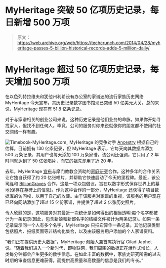 # MyHeritage 突破 50 亿项历史记录，每日新增 500 万项

> 原文：<https://web.archive.org/web/https://techcrunch.com/2014/04/28/myheritage-passes-5-billion-historical-records-adds-5-million-daily/>

# MyHeritage 超过 50 亿项历史记录，每天增加 500 万项

在以色列特拉维夫和犹他州利希设有办公室的家谱迷的流行家族历史网络 MyHeritage 今天宣布，其历史记录数字图书馆现已突破 50 亿美元大关。总的来说，MyHeritage 现在有 51.8 亿条记录。

对于与家谱相关的创业公司来说，这种历史记录是他们业务的命脉。如果你开始寻找家人，但找不到任何人，毕竟，公司的服务对你来说就像你的朋友都不使用的社交网络一样有趣。

![Timebook-MyHeritage.com_](img/34ade00090988c73647cf9a7d6bb8ebc.png) MyHeritage 的竞争对手 [Ancestry](https://web.archive.org/web/20230405104022/http://ancestry.com/) 根据自己的估算，目前拥有 130 亿条记录，但 MyHeritage 表示，它每天向其数据库添加 500 万条记录，其用户也每天添加 100 万条家谱。该公司还强调，它只用了 2 年时间就达到了 50 亿张唱片，而它的祖先却用了近 20 年。

去年，MyHeritage [宣布](https://web.archive.org/web/20230405104022/https://techcrunch.com/2013/10/15/myheritage-partners-with-familysearch-to-add-billions-of-historical-records-to-its-genealogy-database/)与摩门教教会资助的[家庭研究](https://web.archive.org/web/20230405104022/https://familysearch.org/)合作。这种多年的合作关系让它独自获得了约 20 亿张唱片，并帮助它快速启动了今天的里程碑。最近，该公司[与](https://web.archive.org/web/20230405104022/http://www.businesswire.com/news/home/20140219006670/en#.U12Y1K1dVbS)和 [BillionGraves](https://web.archive.org/web/20230405104022/http://billiongraves.com/) 合作，这是一项众包倡议，旨在以数字形式保存世界上的墓地(保存在墓碑上的信息)。作为这种合作的一部分，MyHeritage 还获得了项目数据库的访问权，以用于自己的收藏。由于该服务对家谱的重视，该服务的用户现在已经向网站添加了超过 15 亿份家谱，并提供了超过 2 亿张历史照片。

令人欣慰的是，这项服务对其最近一次统计是如何得出的相当透明:每个名字都被计为一条记录(因此，包含新娘和新郎名字的结婚文件被计为两条记录)。如果一条记录显示同一个人有多个名字，MyHeritage 只把它算作一条记录。其他记录类型包括照片、报纸页面等非结构化集合，以及由该服务用户添加的个人家谱资料。

“我们正在提供历史大数据”，MyHeritage 创始人兼首席执行官 Gilad Japhet 说。“随着我们进入一个新时代，即物联网，我们周围的数据正在爆炸式增长，人类每分钟都会产生更多的数字信息。在如此丰富的数据中，家族史研究所需的过去时期的审查信息更难获得，而提供高质量和高数量的信息是我们的专长。”